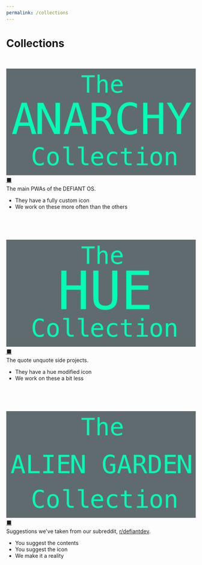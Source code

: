 ```yaml
---
permalink: /collections
---
```

# Collections
<br/>

![ANARCHY collection](../graphics/anarchy.png)
[⬛]()<br/>
The main PWAs of the DEFIANT OS.
- They have a fully custom icon
- We work on these more often than the others
<br/>
<br/>
<br/>

![HUE collection](../graphics/hue.png)
[⬛]()<br/>
The quote unquote side projects.
- They have a hue modified icon
- We work on these a bit less
<br/>
<br/>
<br/>

![ALIEN GARDEN collection](../graphics/alien.png)
[⬛]()<br/>
Suggestions we've taken from our subreddit, [r/defiantdev](https://reddit.com/r/defiantdev).
- You suggest the contents
- You suggest the icon
- We make it a reality